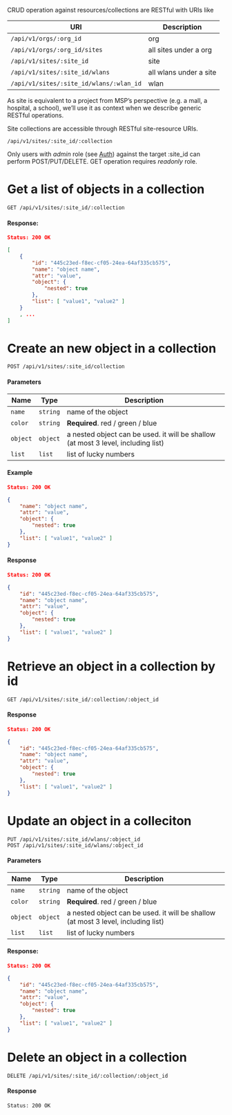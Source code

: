 CRUD operation against resources/collections are RESTful with URIs like

| URI | Description |
| --- | --- |
| `/api/v1/orgs/:org_id` | org |
| `/api/v1/orgs/:org_id/sites` | all sites under a org |
| `/api/v1/sites/:site_id` | site |
| `/api/v1/sites/:site_id/wlans` | all wlans under a site |
| `/api/v1/sites/:site_id/wlans/:wlan_id` | wlan |

As site is equivalent to a project from MSP’s perspective (e.g. a mall, a hospital, a school), we’ll use it as context when we describe generic RESTful operations.

Site collections are accessible through RESTful site-resource URIs.

```
/api/v1/sites/:site_id/:collection

```

Only users with _admin_ role (see [Auth](https://api.mist.com/api/v1/docs/Auth#self)) against the target :site_id can perform POST/PUT/DELETE. GET operation requires _readonly_ role.

# Get a list of objects in a collection

```
GET /api/v1/sites/:site_id/:collection

```

#### Response:

```json
Status: 200 OK

[
    {
        "id": "445c23ed-f8ec-cf05-24ea-64af335cb575",
        "name": "object name",
        "attr": "value",
        "object": {
            "nested": true
        },
        "list": [ "value1", "value2" ]
    }
    , ...
]

```

# Create an new object in a collection

```
POST /api/v1/sites/:site_id/collection

```

#### Parameters

| Name | Type | Description |
| --- | --- | --- |
| `name` | `string` | name of the object |
| `color` | `string` | **Required**. red / green / blue |
| `object` | `object` | a nested object can be used. it will be shallow (at most 3 level, including list) |
| `list` | `list` | list of lucky numbers |

#### Example

```json
Status: 200 OK

{
    "name": "object name",
    "attr": "value",
    "object": {
        "nested": true
    },
    "list": [ "value1", "value2" ]
}

```

#### Response

```json
Status: 200 OK

{
    "id": "445c23ed-f8ec-cf05-24ea-64af335cb575",
    "name": "object name",
    "attr": "value",
    "object": {
        "nested": true
    },
    "list": [ "value1", "value2" ]
}

```

# Retrieve an object in a collection by id

```
GET /api/v1/sites/:site_id/:collection/:object_id

```

#### Response

```json
Status: 200 OK

{
    "id": "445c23ed-f8ec-cf05-24ea-64af335cb575",
    "name": "object name",
    "attr": "value",
    "object": {
        "nested": true
    },
    "list": [ "value1", "value2" ]
}

```

# Update an object in a colleciton

```
PUT /api/v1/sites/:site_id/wlans/:object_id
POST /api/v1/sites/:site_id/wlans/:object_id

```

#### Parameters

| Name | Type | Description |
| --- | --- | --- |
| `name` | `string` | name of the object |
| `color` | `string` | **Required**. red / green / blue |
| `object` | `object` | a nested object can be used. it will be shallow (at most 3 level, including list) |
| `list` | `list` | list of lucky numbers |

#### Response:

```json
Status: 200 OK

{
    "id": "445c23ed-f8ec-cf05-24ea-64af335cb575",
    "name": "object name",
    "attr": "value",
    "object": {
        "nested": true
    },
    "list": [ "value1", "value2" ]
}

```

# Delete an object in a collection

```
DELETE /api/v1/sites/:site_id/:collection/:object_id

```

#### Response

```
Status: 200 OK

```